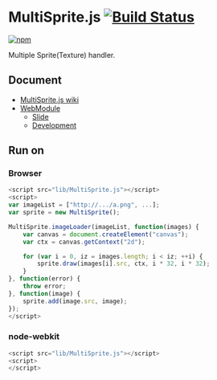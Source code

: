 # MultiSprite.js [![Build Status](https://travis-ci.org/uupaa/MultiSprite.js.png)](http://travis-ci.org/uupaa/MultiSprite.js)

[![npm](https://nodei.co/npm/uupaa.multisprite.js.png?downloads=true&stars=true)](https://nodei.co/npm/uupaa.multisprite.js/)

Multiple Sprite(Texture) handler.

## Document

- [MultiSprite.js wiki](https://github.com/uupaa/MultiSprite.js/wiki/MultiSprite)
- [WebModule](https://github.com/uupaa/WebModule)
    - [Slide](http://uupaa.github.io/Slide/slide/WebModule/index.html)
    - [Development](https://github.com/uupaa/WebModule/wiki/Development)

## Run on

### Browser

```js
<script src="lib/MultiSprite.js"></script>
<script>
var imageList = ["http://.../a.png", ...];
var sprite = new MultiSprite();

MultiSprite.imageLoader(imageList, function(images) {
    var canvas = document.createElement("canvas");
    var ctx = canvas.getContext("2d");

    for (var i = 0, iz = images.length; i < iz; ++i) {
        sprite.draw(images[i].src, ctx, i * 32, i * 32);
    }
}, function(error) {
    throw error;
}, function(image) {
    sprite.add(image.src, image);
});
</script>
```

### node-webkit

```js
<script src="lib/MultiSprite.js"></script>
<script>
</script>
```

